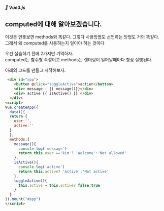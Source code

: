 ##### 🌵 Vue3.js

## computed에 대해 알아보겠습니다.
이것은 언뜻보면 methods와 똑같다. 그렇다 사용방법도 선언하는 방법도 거의 똑같다. 그래서 왜 computed를 사용하는지 알아야 하는 것이다

우선 실습하기 전에 2가지만 기억하자.   
computed는 함수형 속성이고 
methods는 렌더링이 일어날때마다 항상 실행된다.

아래의 코드를 만들고 시작해보자.   
``` html
 <div id="app">
    <button @click="toggleActive">action</button>
    <div> message : {{ message()}}</div>
    <div> active {{ isActive() }} </div>
  </div>
<script>
Vue.createApp({
  data(){
  return { 
    user:'',
    active:''
  }
  },
  methods:{ 
    message(){
      console.log('message')
      return this.user =='kim'? 'Welcome':'Not allowed'
    },
    isActive(){
      console.log('active')
      return this.active? 'Active':'Not active'
    },
    toggleActive(){
      this.active = this.active? false:true
    }
  }
}).mount("#app")
</script>

```




